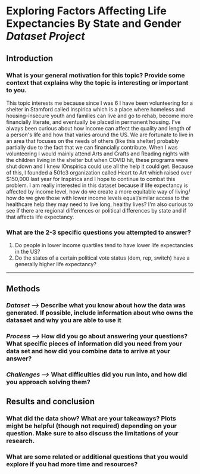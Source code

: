 # Exploring Factors Affecting Life Expectancies By State and Gender *Dataset Project*

## **Introduction**
### What is your general motivation for this topic? Provide some context that explains why the topic is interesting or important to you.
This topic interests me because since I was 6 I have been volunteering for a shelter in Stamford called Inspirica which is a place where homeless and housing-insecure youth and families can live and go to rehab, become more financially literate, and eventually be placed in permanent housing. I've always been curious about how income can affect the quality and length of a person's life and how that varies around the US. We are fortunate to live in an area that focuses on the needs of others (like this shelter) probably partially due to the fact that we can financially contribute. When I was volunteering I would mainly attend Arts and Crafts and Reading nights with the children living in the shelter but when COVID hit, these programs were shut down and I knew IOnspirica could use all the help it could get. Because of this, I founded a 501c3 organization called Heart to Art which raised over $150,000 last year for Inspirica and I hope to continue to combat this problem. I am really interested in this dataset because if life expectancy is affected by income level, how do we create a more equitable way of living/ how do we give those with lower income levels equal/similar access to the healthcare help they may need to live long, healthy lives? I'm also curious to see if there are regional differences or political differences by state and if that affects life expectancy.


### What are the 2-3 specific questions you attempted to answer?
1. Do people in lower income quartiles tend to have lower life expectancies in the US?
2. Do the states of a certain political vote status (dem, rep, switch) have a generally higher life expectancy?

---
## **Methods**

### *Dataset -->* Describe what you know about how the data was generated. If possible, include information about who owns the datasaet and why you are able to use it 

### *Process -->* How did you go about answering your questions? What specific pieces of information did you need from your data set and how did you combine data to arrive at your answer?

### *Challenges -->* What difficulties did you run into, and how did you approach solving them?

## **Results and conclusion**

### What did the data show? What are your takeaways? Plots might be helpful (though not required) depending on your question. Make sure to also discuss the limitations of your research.

### What are some related or additional questions that you would explore if you had more time and resources?


